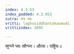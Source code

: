 ```yaml
---
index: 4.3.53
index_padded: 4.3.053
sutra: तत्र भवः
vritti: laghusiddhantakaumudi
vrittiindex: 1095

---
```

स्रुग्घ्ने भवः स्रौग्घ्नः। औत्सः। राष्ट्रियः॥